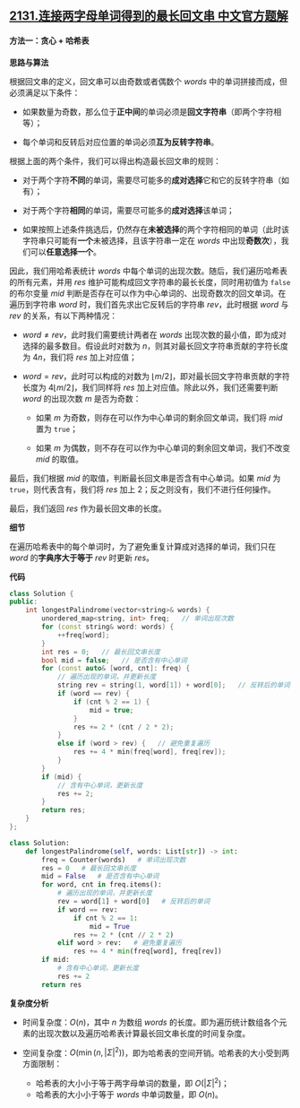 ## [2131.连接两字母单词得到的最长回文串 中文官方题解](https://leetcode.cn/problems/longest-palindrome-by-concatenating-two-letter-words/solutions/100000/lian-jie-liang-zi-mu-dan-ci-de-dao-de-zu-vs99)

#### 方法一：贪心 + 哈希表

**思路与算法**

根据回文串的定义，回文串可以由奇数或者偶数个 $\textit{words}$ 中的单词拼接而成，但必须满足以下条件：

- 如果数量为奇数，那么位于**正中间**的单词必须是**回文字符串**（即两个字符相等）；

- 每个单词和反转后对应位置的单词必须**互为反转字符串**。

根据上面的两个条件，我们可以得出构造最长回文串的规则：

- 对于两个字符**不同**的单词，需要尽可能多的**成对选择**它和它的反转字符串（如有）；

- 对于两个字符**相同**的单词，需要尽可能多的**成对选择**该单词；

- 如果按照上述条件挑选后，仍然存在**未被选择**的两个字符相同的单词（此时该字符串只可能有**一个**未被选择，且该字符串一定在 $\textit{words}$ 中出现**奇数次**），我们可以**任意选择一个**。

因此，我们用哈希表统计 $\textit{words}$ 中每个单词的出现次数。随后，我们遍历哈希表的所有元素，并用 $\textit{res}$ 维护可能构成回文字符串的最长长度，同时用初值为 $\texttt{false}$ 的布尔变量 $\textit{mid}$ 判断是否存在可以作为中心单词的、出现奇数次的回文单词。在遍历到字符串 $\textit{word}$ 时，我们首先求出它反转后的字符串 $\textit{rev}$，此时根据 $\textit{word}$ 与 $\textit{rev}$ 的关系，有以下两种情况：

- $\textit{word} \not = \textit{rev}$，此时我们需要统计两者在 $\textit{words}$ 出现次数的最小值，即为成对选择的最多数目。假设此时对数为 $n$，则其对最长回文字符串贡献的字符长度为 $4n$，我们将 $\textit{res}$ 加上对应值；

- $\textit{word} = \textit{rev}$，此时可以构成的对数为 $\lfloor m / 2 \rfloor$，即对最长回文字符串贡献的字符长度为 $4\lfloor m / 2 \rfloor$，我们同样将 $\textit{res}$ 加上对应值。除此以外，我们还需要判断 $\textit{word}$ 的出现次数 $m$ 是否为奇数：

    - 如果 $m$ 为奇数，则存在可以作为中心单词的剩余回文单词，我们将 $\textit{mid}$ 置为 $\texttt{true}$；
    
    - 如果 $m$ 为偶数，则不存在可以作为中心单词的剩余回文单词，我们不改变 $\textit{mid}$ 的取值。

最后，我们根据 $\textit{mid}$ 的取值，判断最长回文串是否含有中心单词。如果 $\textit{mid}$ 为 $\texttt{true}$，则代表含有，我们将 $\textit{res}$ 加上 $2$；反之则没有，我们不进行任何操作。

最后，我们返回 $\textit{res}$ 作为最长回文串的长度。

**细节**

在遍历哈希表中的每个单词时，为了避免重复计算成对选择的单词，我们只在 $\textit{word}$ 的**字典序大于等于** $\textit{rev}$ 时更新 $\textit{res}$。

**代码**

```C++ [sol1-C++]
class Solution {
public:
    int longestPalindrome(vector<string>& words) {
        unordered_map<string, int> freq;   // 单词出现次数
        for (const string& word: words) {
            ++freq[word];
        }
        int res = 0;   // 最长回文串长度
        bool mid = false;   // 是否含有中心单词
        for (const auto& [word, cnt]: freq) {
            // 遍历出现的单词，并更新长度
            string rev = string(1, word[1]) + word[0];   // 反转后的单词
            if (word == rev) {
                if (cnt % 2 == 1) {
                    mid = true;
                }
                res += 2 * (cnt / 2 * 2);
            }
            else if (word > rev) {   // 避免重复遍历
                res += 4 * min(freq[word], freq[rev]);
            }
        }
        if (mid) {
            // 含有中心单词，更新长度
            res += 2;
        }
        return res;
    }
};
```


```Python [sol1-Python3]
class Solution:
    def longestPalindrome(self, words: List[str]) -> int:
        freq = Counter(words)   # 单词出现次数
        res = 0   # 最长回文串长度
        mid = False   # 是否含有中心单词
        for word, cnt in freq.items():
            # 遍历出现的单词，并更新长度
            rev = word[1] + word[0]   # 反转后的单词
            if word == rev:
                if cnt % 2 == 1:
                    mid = True
                res += 2 * (cnt // 2 * 2)
            elif word > rev:   # 避免重复遍历
                res += 4 * min(freq[word], freq[rev])
        if mid:
            # 含有中心单词，更新长度
            res += 2
        return res
```


**复杂度分析**

- 时间复杂度：$O(n)$，其中 $n$ 为数组 $\textit{words}$ 的长度。即为遍历统计数组各个元素的出现次数以及遍历哈希表计算最长回文串长度的时间复杂度。

- 空间复杂度：$O(\min(n, |\Sigma|^2))$，即为哈希表的空间开销。哈希表的大小受到两方面限制：
    - 哈希表的大小小于等于两字母单词的数量，即 $O(|\Sigma|^2)$；
    - 哈希表的大小小于等于 $\textit{words}$ 中单词数量，即 $O(n)$。